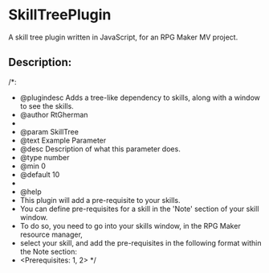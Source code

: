 # SkillTreePlugin
A skill tree plugin written in JavaScript, for an RPG Maker MV project.

## Description:
/*:
 * @plugindesc Adds a tree-like dependency to skills, along with a window to see the skills.
 * @author RtGherman
 *
 * @param SkillTree
 * @text Example Parameter
 * @desc Description of what this parameter does.
 * @type number
 * @min 0
 * @default 10
 *
 * @help
 * This plugin will add a pre-requisite to your skills. 
 * You can define pre-requisites for a skill in the 'Note' section of your skill window.
 * To do so, you need to go into your skills window, in the RPG Maker resource manager, 
 * select your skill, and add the pre-requisites in the following format within the Note section:
 * <Prerequisites: 1, 2>
 */